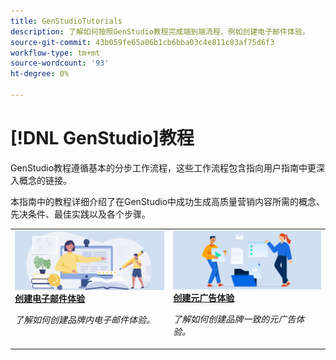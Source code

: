 ```yaml
---
title: GenStudioTutorials
description: 了解如何按照GenStudio教程完成端到端流程，例如创建电子邮件体验。
source-git-commit: 43b059fe65a06b1cb6bba03c4e811c83af75d6f3
workflow-type: tm+mt
source-wordcount: '93'
ht-degree: 0%

---
```



# [!DNL GenStudio]教程

GenStudio教程遵循基本的分步工作流程，这些工作流程包含指向用户指南中更深入概念的链接。

本指南中的教程详细介绍了在GenStudio中成功生成高质量营销内容所需的概念、先决条件、最佳实践以及各个步骤。

<table style="table-layout:fixed">
<td valign="top">
   <div>
      <a href="create-email-experience.md">
      <img alt="创意、书籍、铅笔、计算机" src="../assets/card-create-assets.png">
      <strong>创建电子邮件体验</strong>
      </a>
   </div>
   <p>
      <em>了解如何创建品牌内电子邮件体验。</em>
   </p>
</td>
<td valign="top">
   <div>
      <a href="create-meta-ad.md">
      <img alt="创意、书籍、铅笔、计算机" src="../assets/card-manage-content.png">
      <strong>创建元广告体验</strong>
      </a>
   </div>
   <p>
      <em>了解如何创建品牌一致的元广告体验。</em>
   </p>
</td><!-- 
<td valign="top">
   <div>
      <a href="create-email-experience.md">
      <img alt="Ideas, books, pencil, computer" src="../assets/card-create-assets.png">
      <strong>Create an email experience</strong>
      </a>
   </div>
   <p>
      <em>Learn how to create an on-brand Email experience.</em>
   </p>
</td> -->
</table>
